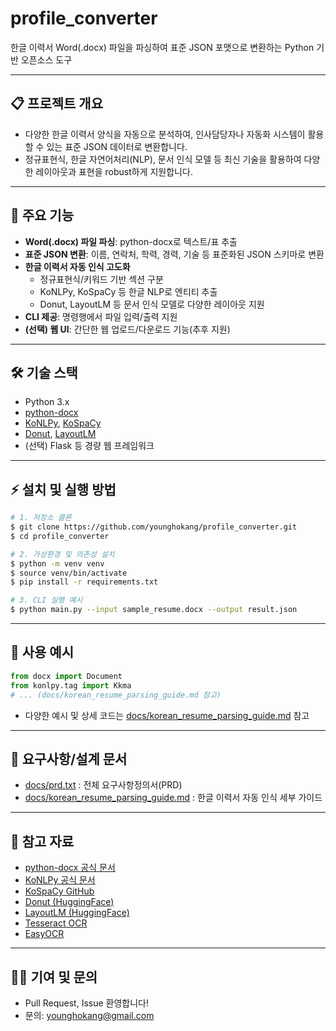 # profile_converter

한글 이력서 Word(.docx) 파일을 파싱하여 표준 JSON 포맷으로 변환하는 Python 기반 오픈소스 도구

---

## 📋 프로젝트 개요
- 다양한 한글 이력서 양식을 자동으로 분석하여, 인사담당자나 자동화 시스템이 활용할 수 있는 표준 JSON 데이터로 변환합니다.
- 정규표현식, 한글 자연어처리(NLP), 문서 인식 모델 등 최신 기술을 활용하여 다양한 레이아웃과 표현을 robust하게 지원합니다.

---

## 🚀 주요 기능
- **Word(.docx) 파일 파싱**: python-docx로 텍스트/표 추출
- **표준 JSON 변환**: 이름, 연락처, 학력, 경력, 기술 등 표준화된 JSON 스키마로 변환
- **한글 이력서 자동 인식 고도화**
  - 정규표현식/키워드 기반 섹션 구분
  - KoNLPy, KoSpaCy 등 한글 NLP로 엔티티 추출
  - Donut, LayoutLM 등 문서 인식 모델로 다양한 레이아웃 지원
- **CLI 제공**: 명령행에서 파일 입력/출력 지원
- **(선택) 웹 UI**: 간단한 웹 업로드/다운로드 기능(추후 지원)

---

## 🛠️ 기술 스택
- Python 3.x
- [python-docx](https://python-docx.readthedocs.io/)
- [KoNLPy](https://konlpy.org/), [KoSpaCy](https://github.com/entelecheia/kospacy)
- [Donut](https://huggingface.co/naver-clova-ix/donut-base-finetuned-cord-v2), [LayoutLM](https://huggingface.co/docs/transformers/model_doc/layoutlmv3)
- (선택) Flask 등 경량 웹 프레임워크

---

## ⚡ 설치 및 실행 방법
```bash
# 1. 저장소 클론
$ git clone https://github.com/younghokang/profile_converter.git
$ cd profile_converter

# 2. 가상환경 및 의존성 설치
$ python -m venv venv
$ source venv/bin/activate
$ pip install -r requirements.txt

# 3. CLI 실행 예시
$ python main.py --input sample_resume.docx --output result.json
```

---

## 📝 사용 예시
```python
from docx import Document
from konlpy.tag import Kkma
# ... (docs/korean_resume_parsing_guide.md 참고)
```
- 다양한 예시 및 상세 코드는 [docs/korean_resume_parsing_guide.md](docs/korean_resume_parsing_guide.md) 참고

---

## 📑 요구사항/설계 문서
- [docs/prd.txt](docs/prd.txt) : 전체 요구사항정의서(PRD)
- [docs/korean_resume_parsing_guide.md](docs/korean_resume_parsing_guide.md) : 한글 이력서 자동 인식 세부 가이드

---

## 🔗 참고 자료
- [python-docx 공식 문서](https://python-docx.readthedocs.io/)
- [KoNLPy 공식 문서](https://konlpy.org/)
- [KoSpaCy GitHub](https://github.com/entelecheia/kospacy)
- [Donut (HuggingFace)](https://huggingface.co/naver-clova-ix/donut-base-finetuned-cord-v2)
- [LayoutLM (HuggingFace)](https://huggingface.co/docs/transformers/model_doc/layoutlmv3)
- [Tesseract OCR](https://github.com/tesseract-ocr/tesseract)
- [EasyOCR](https://github.com/JaidedAI/EasyOCR)

---

## 🧑‍💻 기여 및 문의
- Pull Request, Issue 환영합니다!
- 문의: younghokang@gmail.com 